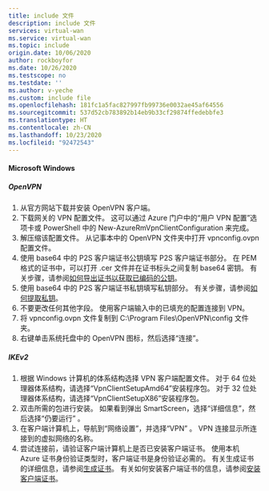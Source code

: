 ```yaml
---
title: include 文件
description: include 文件
services: virtual-wan
ms.service: virtual-wan
ms.topic: include
origin.date: 10/06/2020
author: rockboyfor
ms.date: 10/26/2020
ms.testscope: no
ms.testdate: ''
ms.author: v-yeche
ms.custom: include file
ms.openlocfilehash: 181fc1a5fac827997fb99736e0032ae45af64556
ms.sourcegitcommit: 537d52cb783892b14eb9b33cf29874ffedebbfe3
ms.translationtype: HT
ms.contentlocale: zh-CN
ms.lasthandoff: 10/23/2020
ms.locfileid: "92472543"
---
```

<!--Verified Successfuly-->
#### <a name="microsoft-windows"></a>Microsoft Windows

##### <a name="openvpn"></a>OpenVPN

1. 从官方网站下载并安装 OpenVPN 客户端。
1. 下载网关的 VPN 配置文件。 这可以通过 Azure 门户中的“用户 VPN 配置”选项卡或 PowerShell 中的 New-AzureRmVpnClientConfiguration 来完成。
1. 解压缩该配置文件。 从记事本中的 OpenVPN 文件夹中打开 vpnconfig.ovpn 配置文件。
1. 使用 base64 中的 P2S 客户端证书公钥填写 P2S 客户端证书部分。 在 PEM 格式的证书中，可以打开 .cer 文件并在证书标头之间复制 base64 密钥。 有关步骤，请参阅[如何导出证书以获取已编码的公钥](../articles/virtual-wan/certificates-point-to-site.md)。
1. 使用 base64 中的 P2S 客户端证书私钥填写私钥部分。 有关步骤，请参阅[如何提取私钥](../articles/virtual-wan/howto-openvpn-clients.md#windows)。
1. 不要更改任何其他字段。 使用客户端输入中的已填充的配置连接到 VPN。
1. 将 vpnconfig.ovpn 文件复制到 C:\Program Files\OpenVPN\config 文件夹。
1. 右键单击系统托盘中的 OpenVPN 图标，然后选择“连接”。

##### <a name="ikev2"></a>IKEv2

1. 根据 Windows 计算机的体系结构选择 VPN 客户端配置文件。 对于 64 位处理器体系结构，请选择“VpnClientSetupAmd64”安装程序包。 对于 32 位处理器体系结构，请选择“VpnClientSetupX86”安装程序包。
1. 双击所需的包进行安装。 如果看到弹出 SmartScreen，选择“详细信息”，然后选择“仍要运行” 。
1. 在客户端计算机上，导航到“网络设置”，并选择“VPN” 。 VPN 连接显示所连接到的虚拟网络的名称。
1. 尝试连接前，请验证客户端计算机上是否已安装客户端证书。 使用本机 Azure 证书身份验证类型时，客户端证书是身份验证必需的。 有关生成证书的详细信息，请参阅[生成证书](../articles/virtual-wan/certificates-point-to-site.md)。 有关如何安装客户端证书的信息，请参阅[安装客户端证书](../articles/vpn-gateway/point-to-site-how-to-vpn-client-install-azure-cert.md)。

<!-- Update_Description: new article about virtual wan p2s configure clients include -->
<!--NEW.date: 10/26/2020-->